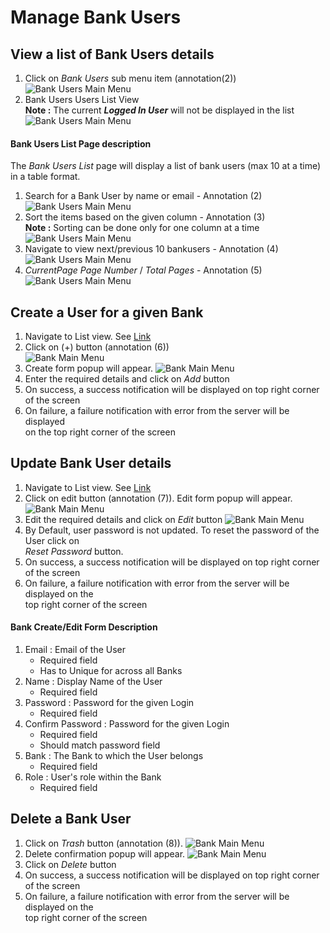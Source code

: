 # Manage Bank Users

## View a list of Bank Users details

1. Click on _Bank Users_ sub menu item (annotation(2))  
![Bank Users Main Menu](/documentation/images/bank/bankusers/viewall1.png)
2. Bank Users Users List View  
**Note :** The current ___Logged In User___ will not be displayed in the list
![Bank Users Main Menu](/documentation/images/bank/bankusers/viewall2.png)

#### Bank Users List Page description

The _Bank Users List_ page will display a list of bank users (max 10 at a time) in a table format.

1. Search for a Bank User by name or email  - Annotation (2)
![Bank Users Main Menu](/documentation/images/bank/bankusers/listview1.png)
2. Sort the items based on the given column - Annotation (3)  
**Note :** Sorting can be done only for one column at a time
![Bank Users Main Menu](/documentation/images/bank/bankusers/listview2.png)
3. Navigate to view next/previous 10 bankusers - Annotation (4)
![Bank Users Main Menu](/documentation/images/bank/bankusers/listview3.png)
4. _CurrentPage Page Number_ / _Total Pages_ - Annotation (5)
![Bank Users Main Menu](/documentation/images/bank/bankusers/listview4.png)

## Create a User for a given Bank

1. Navigate to List view. See [Link](#view-a-list-of-bank-users-details)
2. Click on (+) button (annotation (6))  
![Bank Main Menu](/documentation/images/bank/bankusers/createview1.png)
3. Create form popup will appear.
![Bank Main Menu](/documentation/images/bank/bankusers/createview2.png)
4. Enter the required details and click on _Add_ button
5. On success, a success notification will be displayed on top right corner of the screen
6. On failure, a failure notification with error from the server will be displayed  
on the top right corner of the screen

## Update Bank User details

1. Navigate to List view. See [Link](#view-a-list-of-bank-users-details)
2. Click on edit button (annotation (7)). Edit form popup will appear.
![Bank Main Menu](/documentation/images/bank/bankusers/updateview1.png)
3. Edit the required details and click on _Edit_ button
![Bank Main Menu](/documentation/images/bank/bankusers/updateview2.png)
4. By Default, user password is not updated. To reset the password of the User click on  
_Reset Password_ button.
5. On success, a success notification will be displayed on top right corner of the screen
6. On failure, a failure notification with error from the server will be displayed on the  
top right corner of the screen

#### Bank Create/Edit Form Description

1. Email : Email of the User
	- Required field
	- Has to Unique for across all Banks
2. Name : Display Name of the User
	- Required field
3. Password : Password for the given Login
	- Required field
4. Confirm Password : Password for the given Login
	- Required field
	- Should match password field
5. Bank : The Bank to which the User belongs
	- Required field
6. Role : User's role within the Bank
	- Required field

## Delete a Bank User
1. Click on _Trash_ button (annotation (8)).
![Bank Main Menu](/documentation/images/bank/bankusers/deleteview1.png)
2. Delete confirmation popup will appear.
![Bank Main Menu](/documentation/images/bank/bankusers/deleteview2.png)
3. Click on _Delete_ button
4. On success, a success notification will be displayed on top right corner of the screen
5. On failure, a failure notification with error from the server will be displayed on the  
top right corner of the screen

